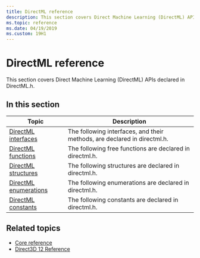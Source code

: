 ```yaml
---
title: DirectML reference
description: This section covers Direct Machine Learning (DirectML) APIs declared in DirectML.h.
ms.topic: reference
ms.date: 04/19/2019
ms.custom: 19H1
---
```


# DirectML reference

This section covers Direct Machine Learning (DirectML) APIs declared in DirectML.h.

## In this section

| Topic | Description |
|-|-|
| [DirectML interfaces](direct3d-directml-interfaces.md) | The following interfaces, and their methods, are declared in directml.h. |
| [DirectML functions](direct3d-directml-functions.md) | The following free functions are declared in directml.h. |
| [DirectML structures](direct3d-directml-structures.md) | The following structures are declared in directml.h. |
| [DirectML enumerations](direct3d-directml-enumerations.md) | The following enumerations are declared in directml.h. |
| [DirectML constants](direct3d-directml-constants.md) | The following constants are declared in directml.h. |

## Related topics

* [Core reference](direct3d-12-core-reference.md)
* [Direct3D 12 Reference](direct3d-12-reference.md)
